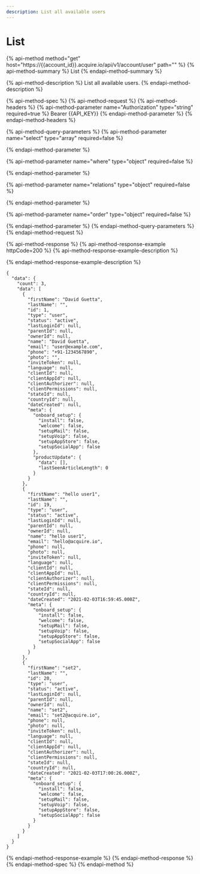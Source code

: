 ```yaml
---
description: List all available users
---
```


# List

{% api-method method="get" host="https://{{account\_id}}.acquire.io/api/v1/account/user" path="" %}
{% api-method-summary %}
List
{% endapi-method-summary %}

{% api-method-description %}
List all available users.
{% endapi-method-description %}

{% api-method-spec %}
{% api-method-request %}
{% api-method-headers %}
{% api-method-parameter name="Authorization" type="string" required=true %}
Bearer {{API\_KEY}}
{% endapi-method-parameter %}
{% endapi-method-headers %}

{% api-method-query-parameters %}
{% api-method-parameter name="select" type="array" required=false %}

{% endapi-method-parameter %}

{% api-method-parameter name="where" type="object" required=false %}

{% endapi-method-parameter %}

{% api-method-parameter name="relations" type="object" required=false %}

{% endapi-method-parameter %}

{% api-method-parameter name="order" type="object" required=false %}

{% endapi-method-parameter %}
{% endapi-method-query-parameters %}
{% endapi-method-request %}

{% api-method-response %}
{% api-method-response-example httpCode=200 %}
{% api-method-response-example-description %}

{% endapi-method-response-example-description %}

```
{
  "data": {
    "count": 3,
    "data": [
      {
        "firstName": "David Guetta",
        "lastName": "",
        "id": 1,
        "type": "user",
        "status": "active",
        "lastLoginId": null,
        "parentId": null,
        "ownerId": null,
        "name": "David Guetta",
        "email": "user@example.com",
        "phone": "+91-1234567890",
        "photo": "",
        "inviteToken": null,
        "language": null,
        "clientId": null,
        "clientAppId": null,
        "clientAuthorizer": null,
        "clientPermissions": null,
        "stateId": null,
        "countryId": null,
        "dateCreated": null,
        "meta": {
          "onboard_setup": {
            "install": false,
            "welcome": false,
            "setupMail": false,
            "setupVoip": false,
            "setupAppStore": false,
            "setupSocialApp": false
          },
          "productUpdate": {
            "data": [],
            "lastSeenArticleLength": 0
          }
        }
      },
      {
        "firstName": "hello user1",
        "lastName": "",
        "id": 19,
        "type": "user",
        "status": "active",
        "lastLoginId": null,
        "parentId": null,
        "ownerId": null,
        "name": "hello user1",
        "email": "hello@acquire.io",
        "phone": null,
        "photo": null,
        "inviteToken": null,
        "language": null,
        "clientId": null,
        "clientAppId": null,
        "clientAuthorizer": null,
        "clientPermissions": null,
        "stateId": null,
        "countryId": null,
        "dateCreated": "2021-02-03T16:59:45.000Z",
        "meta": {
          "onboard_setup": {
            "install": false,
            "welcome": false,
            "setupMail": false,
            "setupVoip": false,
            "setupAppStore": false,
            "setupSocialApp": false
          }
        }
      },
      {
        "firstName": "set2",
        "lastName": "",
        "id": 20,
        "type": "user",
        "status": "active",
        "lastLoginId": null,
        "parentId": null,
        "ownerId": null,
        "name": "set2",
        "email": "set2@acquire.io",
        "phone": null,
        "photo": null,
        "inviteToken": null,
        "language": null,
        "clientId": null,
        "clientAppId": null,
        "clientAuthorizer": null,
        "clientPermissions": null,
        "stateId": null,
        "countryId": null,
        "dateCreated": "2021-02-03T17:00:26.000Z",
        "meta": {
          "onboard_setup": {
            "install": false,
            "welcome": false,
            "setupMail": false,
            "setupVoip": false,
            "setupAppStore": false,
            "setupSocialApp": false
          }
        }
      }
    ]
  }
}
```
{% endapi-method-response-example %}
{% endapi-method-response %}
{% endapi-method-spec %}
{% endapi-method %}



